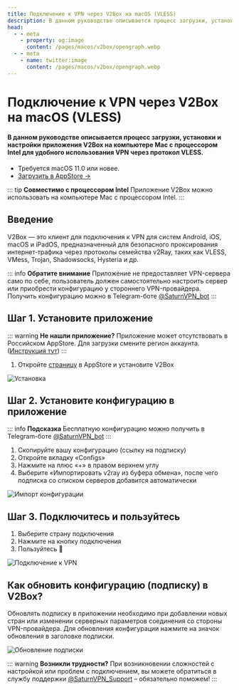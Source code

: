 ```yaml
---
title: Подключение к VPN через V2Box на macOS (VLESS)
description: В данном руководстве описывается процесс загрузки, установки и настройки приложения V2Box на компьютере Mac с процессором Intel для удобного использования VPN через протокол VLESS.
head:
  - - meta
    - property: og:image
      content: /pages/macos/v2box/opengraph.webp
  - - meta
    - name: twitter:image
      content: /pages/macos/v2box/opengraph.webp
---
```


# Подключение к VPN через V2Box на macOS (VLESS)

#### В данном руководстве описывается процесс загрузки, установки и настройки приложения V2Box на компьютере Mac с процессором Intel для удобного использования VPN через протокол VLESS.

* Требуется macOS 11.0 или новее.
* [Загрузить в AppStore →](https://apps.apple.com/us/app/v2box-v2ray-client/id6446814690)

::: tip **Совместимо с процессором Intel** 
Приложение V2Box можно использовать на компьютере Mac с процессором Intel.
:::

## Введение

V2Box — это клиент для подключения к VPN для систем Android, iOS, macOS и iPadOS, предназначенный для безопасного проксирования интернет‑трафика через протоколы семейства v2Ray, таких как VLESS, VMess, Trojan, Shadowsocks, Hysteria и др.

::: info **Обратите внимание** 
Приложение не предоставляет VPN-сервера само по себе, пользователь должен самостоятельно настроить сервер или приобрести конфигурацию у стороннего VPN-провайдера. Получить конфигурацию можно в Telegram-боте [@SaturnVPN_bot](https://yagla.tv/cmHVGSN)
:::

## Шаг 1. Установите приложение

::: warning **Не нашли приложение?** 
Приложение может отсутствовать в Российском AppStore. Для загрузки смените регион аккаунта. ([Инструкция тут](/setup-guide/#смена-региона-appstore-для-загрузки-недоступных-приложении))
:::

1. Откройте [страницу](https://apps.apple.com/us/app/v2box-v2ray-client/id6446814690) в AppStore и установите V2Box

![Установка](/pages/macos/v2box/1.webp)

## Шаг 2. Установите конфигурацию в приложение

::: info **Подсказка** 
Бесплатную конфигурацию можно получить в Telegram-боте [@SaturnVPN_bot](https://yagla.tv/cmHVGSN)
:::

1. Скопируйте вашу конфигурацию (ссылку на подписку)
2. Откройте вкладку «Configs»
2. Нажмите на плюс «+» в правом верхнем углу
3. Выберите «Импортировать v2ray из буфера обмена», после чего подписка со списком серверов добавится автоматически

![Импорт конфигурации](/pages/macos/v2box/2.webp)

## Шаг 3. Подключитесь и пользуйтесь

1. Выберите страну подключения
2. Нажмите на кнопку подключения
3. Пользуйтесь 🙂

![Подключение к VPN](/pages/macos/v2box/3.webp)

## Как обновить конфигурацию (подписку) в V2Box?
Обновлять подписку в приложении необходимо при добавлении новых стран или изменении серверных параметров соединения со стороны VPN-провайдера. Для обновления конфигурации нажмите на значок обновления в заголовке подписки.

![Обновление подписки](/pages/macos/v2box/4.webp)

::: warning **Возникли трудности?** 
При возникновении сложностей с настройкой или проблем с подключением, вы можете обратиться в службу поддержки [@SaturnVPN_Support](https://t.me/SaturnVPN_Support) – обязательно поможем!
:::